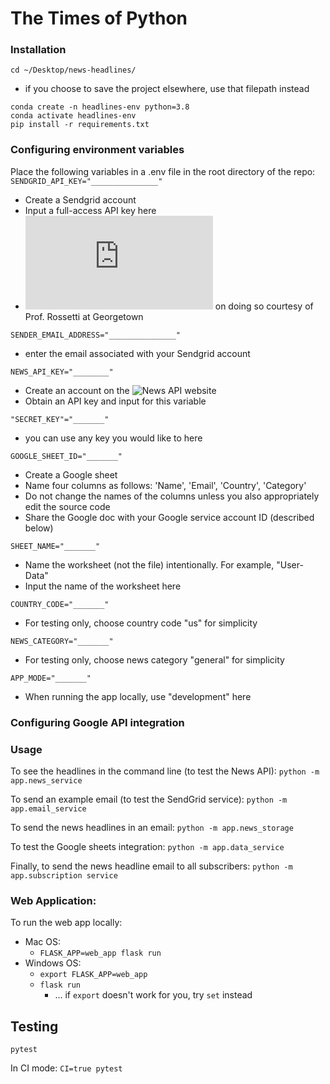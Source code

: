 # The Times of Python

### Installation

```cd ~/Desktop/news-headlines/```
- if you choose to save the project elsewhere, use that filepath instead
```
conda create -n headlines-env python=3.8
conda activate headlines-env
pip install -r requirements.txt
```

### Configuring environment variables

Place the following variables in a .env file in the root directory of the repo:
```SENDGRID_API_KEY="_______________"```
- Create a Sendgrid account
- Input a full-access API key here
- ![More help](https://github.com/prof-rossetti/intro-to-python/blob/main/notes/python/packages/sendgrid.md) on doing so courtesy of Prof. Rossetti at Georgetown

```SENDER_EMAIL_ADDRESS="_______________"```
- enter the email associated with your Sendgrid account

```NEWS_API_KEY="________"```
- Create an account on the ![News API](https://newsapi.org) website
- Obtain an API key and input for this variable

```"SECRET_KEY"="_______"```
- you can use any key you would like to here

```GOOGLE_SHEET_ID="_______"```
- Create a Google sheet
- Name four columns as follows: 'Name', 'Email', 'Country', 'Category'
- Do not change the names of the columns unless you also appropriately edit the source code
- Share the Google doc with your Google service account ID (described below)

```SHEET_NAME="_______"```
- Name the worksheet (not the file) intentionally. For example, "User-Data"
- Input the name of the worksheet here

```COUNTRY_CODE="_______"```
- For testing only, choose country code "us" for simplicity

```NEWS_CATEGORY="_______"```
- For testing only, choose news category "general" for simplicity

```APP_MODE="_______"```
- When running the app locally, use "development" here

### Configuring Google API integration


### Usage

To see the headlines in the command line (to test the News API):
```python -m app.news_service```

To send an example email (to test the SendGrid service):
```python -m app.email_service```

To send the news headlines in an email:
```python -m app.news_storage```

To test the Google sheets integration:
```python -m app.data_service```

Finally, to send the news headline email to all subscribers:
```python -m app.subscription service```

### Web Application: 

To run the web app locally:

- Mac OS:
  - ```FLASK_APP=web_app flask run```
- Windows OS:
  - ```export FLASK_APP=web_app```
  - ```flask run```
    - ... if `export` doesn't work for you, try `set` instead

## Testing
```pytest```

In CI mode:
```CI=true pytest```

